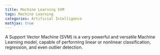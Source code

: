 ```yaml
---
title: Machine Learning SVM
tags: Machine Learning
categories: Artificial Intelligence
mathjax: true
---
```




A Support Vector Machine (SVM) is a very powerful and versatile Machine Learning
model, capable of performing linear or nonlinear classification, regression, and even
outlier detection.

<!--more-->

